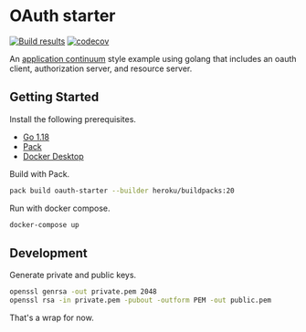 # OAuth starter

[![Build results](https://github.com/initialcapacity/oauth-starter/workflows/build/badge.svg)](https://github.com/initialcapacity/oauth-starter/actions)
[![codecov](https://codecov.io/gh/initialcapacity/oauth-starter/branch/main/graph/badge.svg)](https://codecov.io/gh/initialcapacity/oauth-starter)

An [application continuum](https://www.appcontinuum.io/) style example using golang
that includes an oauth client, authorization server, and resource server.

## Getting Started

Install the following prerequisites.

* [Go 1.18](https://go.dev)
* [Pack](https://buildpacks.io)
* [Docker Desktop](https://www.docker.com/products/docker-desktop)

Build with Pack.

```bash
pack build oauth-starter --builder heroku/buildpacks:20
```

Run with docker compose.

```bash
docker-compose up
````

## Development

Generate private and public keys.

```bash
openssl genrsa -out private.pem 2048
openssl rsa -in private.pem -pubout -outform PEM -out public.pem
```

That's a wrap for now.